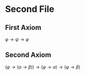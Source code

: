 # Second File
## First Axiom
$\varphi \rightarrow \psi \rightarrow \varphi$
## Second Axiom
$(\varphi\rightarrow(\alpha\rightarrow \beta )) \rightarrow(\varphi \rightarrow\alpha)\rightarrow(\varphi \rightarrow\beta)$